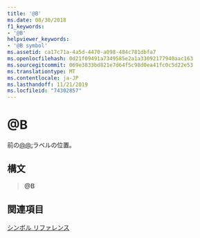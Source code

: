 ```yaml
---
title: '@B'
ms.date: 08/30/2018
f1_keywords:
- '@B'
helpviewer_keywords:
- '@B symbol'
ms.assetid: ca17c71a-4a5d-4470-a098-484c781dbfa7
ms.openlocfilehash: 0d21f09491a7349585e2a1a33092177940aac163
ms.sourcegitcommit: 069e3833bd821e7d64f5c98d0ea41fc0c5d22e53
ms.translationtype: MT
ms.contentlocale: ja-JP
ms.lasthandoff: 11/21/2019
ms.locfileid: "74302857"
---
```

# <a name="b"></a>\@B

前の[\@\@:](../../assembler/masm/at-at.md)ラベルの位置。

## <a name="syntax"></a>構文

> **\@B**

## <a name="see-also"></a>関連項目

[シンボル リファレンス](../../assembler/masm/symbols-reference.md)

